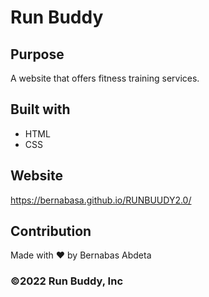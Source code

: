 # Run Buddy

## Purpose
A website that offers fitness training services.

## Built with
* HTML
* CSS

## Website
https://bernabasa.github.io/RUNBUUDY2.0/

## Contribution
Made with ❤️ by Bernabas Abdeta
### ©️2022 Run Buddy, Inc 
